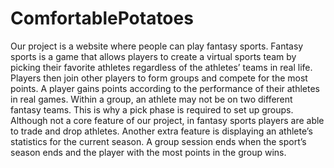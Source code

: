 # ComfortablePotatoes

Our project is a website where people can play fantasy sports. Fantasy sports is a game that allows players to create a virtual sports team by picking their favorite athletes regardless of the athletes’ teams in real life. Players then join other players to form groups and compete for the most points. A player gains points according to the performance of their athletes in real games. Within a group, an athlete may not be on two different fantasy teams. This is why a pick phase is required to set up groups. Although not a core feature of our project, in fantasy sports players are able to trade and drop athletes. Another extra feature is displaying an athlete’s statistics for the current season. A group session ends when the sport’s season ends and the player with the most points in the group wins.
